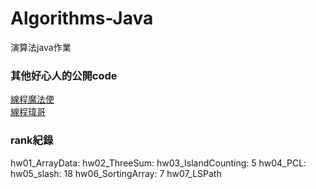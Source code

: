 # Algorithms-Java
演算法java作業

### 其他好心人的公開code
[線程魔法使](https://github.com/liao2000/Algorithms-Meet-Java)  
[線程瑋哥](https://github.com/wei-coding/Algorithm)  

### rank紀錄
hw01_ArrayData:
hw02_ThreeSum:
hw03_IslandCounting: 5
hw04_PCL:
hw05_slash: 18
hw06_SortingArray: 7
hw07_LSPath
